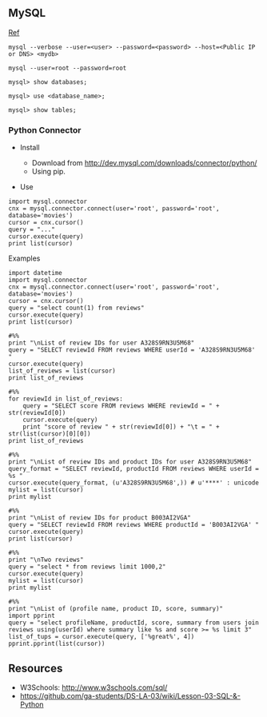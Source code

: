 ## MySQL

[Ref](https://github.com/adparker/GADSLA_1403/wiki/Lesson-03-MySQL-5-Tutorial-01)

```
mysql --verbose --user=<user> --password=<password> --host=<Public IP or DNS> <mydb>
```

```
mysql --user=root --password=root
```

```
mysql> show databases;
```

```
mysql> use <database_name>;
```

```
mysql> show tables;
```

### Python Connector

* Install
    * Download from http://dev.mysql.com/downloads/connector/python/
    * Using pip.

* Use
```
import mysql.connector
cnx = mysql.connector.connect(user='root', password='root', database='movies')
cursor = cnx.cursor()
query = "..."
cursor.execute(query)
print list(cursor)
```

Examples
```
import datetime
import mysql.connector
cnx = mysql.connector.connect(user='root', password='root', database='movies')
cursor = cnx.cursor()
query = "select count(1) from reviews"
cursor.execute(query)
print list(cursor)

#%%
print "\nList of review IDs for user A328S9RN3U5M68"
query = "SELECT reviewId FROM reviews WHERE userId = 'A328S9RN3U5M68' "
cursor.execute(query)
list_of_reviews = list(cursor)
print list_of_reviews

#%%
for reviewId in list_of_reviews:
    query = "SELECT score FROM reviews WHERE reviewId = " + str(reviewId[0])
    cursor.execute(query)
    print "score of review " + str(reviewId[0]) + "\t = " +  str(list(cursor)[0][0])
print list_of_reviews

#%%
print "\nList of review IDs and product IDs for user A328S9RN3U5M68"
query_format = "SELECT reviewId, productId FROM reviews WHERE userId = %s "
cursor.execute(query_format, (u'A328S9RN3U5M68',)) # u'****' : unicode
mylist = list(cursor)
print mylist

#%%
print "\nList of review IDs for product B003AI2VGA"
query = "SELECT reviewId FROM reviews WHERE productId = 'B003AI2VGA' "
cursor.execute(query)
print list(cursor)

#%%
print "\nTwo reviews"
query = "select * from reviews limit 1000,2"
cursor.execute(query)
mylist = list(cursor)
print mylist

#%%
print "\nList of (profile name, product ID, score, summary)"
import pprint
query = "select profileName, productId, score, summary from users join reviews using(userId) where summary like %s and score >= %s limit 3"
list_of_tups = cursor.execute(query, ['%great%', 4])
pprint.pprint(list(cursor))
```

## Resources
* W3Schools: http://www.w3schools.com/sql/
* https://github.com/ga-students/DS-LA-03/wiki/Lesson-03-SQL-&-Python
